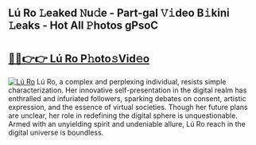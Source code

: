 ## Lú Ro 𝙻eaked 𝙽u𝚍e - Part-gaI 𝚅𝚒deo B𝚒kini 𝙻eaks - Hot All 𝙿hotos gPsoC

# <h2><a href="http://ld6s0a.urlbe.top/?page=L%c3%ba+Ro">🔗🔗👉👉 Lú Ro P𝚑oto𝚜Vid𝚎o</a></h2>

[![Lú Ro](https://i.imgur.com/eBuTRDB.gif)](http://ld6s0a.urlbe.top/?page=L%c3%ba+Ro)
Lú Ro, a complex and perplexing individual, resists simple characterization. Her innovative self-presentation in the digital realm has enthralled and infuriated followers, sparking debates on consent, artistic expression, and the essence of virtual societies. Though her future plans are unclear, her role in redefining the digital sphere is unquestionable. Armed with an unyielding spirit and undeniable allure, Lú Ro reach in the digital universe is boundless.
